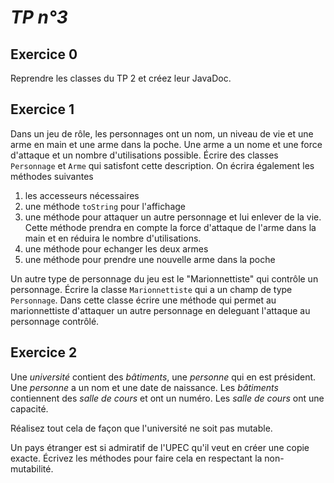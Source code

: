 *TP n°3*
=======

Exercice 0
----------

Reprendre les classes du TP 2 et créez leur JavaDoc. 


Exercice 1
----------

Dans un jeu de rôle, les personnages ont un nom, un niveau de vie et une arme en main et une arme dans la poche.
Une arme a un nome et une force d'attaque et un nombre d'utilisations possible.
Écrire des classes `Personnage` et `Arme` qui satisfont cette description. On écrira également les méthodes suivantes

1. les accesseurs nécessaires 
2. une méthode `toString` pour l'affichage
3. une méthode pour attaquer un autre personnage et lui enlever de la vie. Cette méthode prendra en compte la force d'attaque de l'arme dans la main et en réduira le nombre d'utilisations.
4. une méthode pour echanger les deux armes 
5. une méthode pour prendre une nouvelle arme dans la poche

Un autre type de personnage du jeu est le "Marionnettiste" qui contrôle un personnage.
Écrire la classe `Marionnettiste` qui a un champ de type `Personnage`. 
Dans cette classe écrire une méthode qui permet au marionnettiste d'attaquer un autre personnage en deleguant l'attaque au personnage contrôlé.



Exercice 2
----------
Une *université* contient des *bâtiments*, une *personne* qui en est président.
Une *personne* a un nom et une date de naissance.
Les *bâtiments* contiennent des *salle de cours* et ont un numéro.
Les *salle de cours* ont une capacité.

Réalisez tout cela de façon que l'université ne soit pas mutable.

Un pays étranger est si admiratif de l'UPEC qu'il veut en créer une copie exacte.
Écrivez les méthodes pour faire cela en respectant la non-mutabilité.


